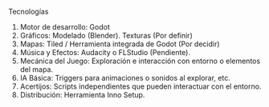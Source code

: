 Tecnologías
1)	Motor de desarrollo: Godot
2)	Gráficos: Modelado (Blender). Texturas (Por definir)
3)	Mapas: Tiled / Herramienta integrada de Godot (Por decidir)
4)	Música y Efectos: Audacity o FLStudio (Pendiente).
5)	Mecánica del Juego: Exploración e interacción con entorno o elementos del mapa.
6)	IA Básica: Triggers para animaciones o sonidos al explorar, etc.
7)	Acertijos: Scripts independientes que pueden interactuar con el entorno.
8)	Distribución: Herramienta Inno Setup. 

